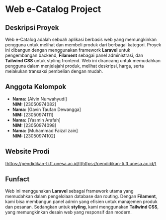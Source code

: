 
# Web e-Catalog Project

## Deskripsi Proyek

Web e-Catalog adalah sebuah aplikasi berbasis web yang memungkinkan pengguna untuk melihat dan membeli produk dari berbagai kategori. Proyek ini dibangun dengan menggunakan framework **Laravel** untuk pengembangan backend, **Filament** sebagai panel administrasi, dan **Tailwind CSS** untuk styling frontend. Web ini dirancang untuk memudahkan pengguna dalam menjelajahi produk, melihat deskripsi, harga, serta melakukan transaksi pembelian dengan mudah.

## Anggota Kelompok
- **Nama:** [Alvin Nurwahyudi]  
  **NIM:** [23050974082]  
- **Nama:** [Gavin Taufan Dewangga]  
  **NIM:** [23050974111]  
- **Nama:** [Yasmin Arafah]  
  **NIM:** [23050974098]  
- **Nama:** [Muhammad Faizal zain]  
  **NIM:** [23050974102]  

## Website Prodi
[https://pendidikan-ti.ft.unesa.ac.id/](https://pendidikan-ti.ft.unesa.ac.id/)

## Funfact
Web ini menggunakan **Laravel** sebagai framework utama yang memudahkan dalam pengelolaan database dan routing. Dengan **Filament**, kami bisa membangun panel admin yang efisien untuk manajemen produk dan pesanan. Sedangkan untuk **styling**, kami menggunakan **Tailwind CSS**, yang memungkinkan desain web yang responsif dan modern.

